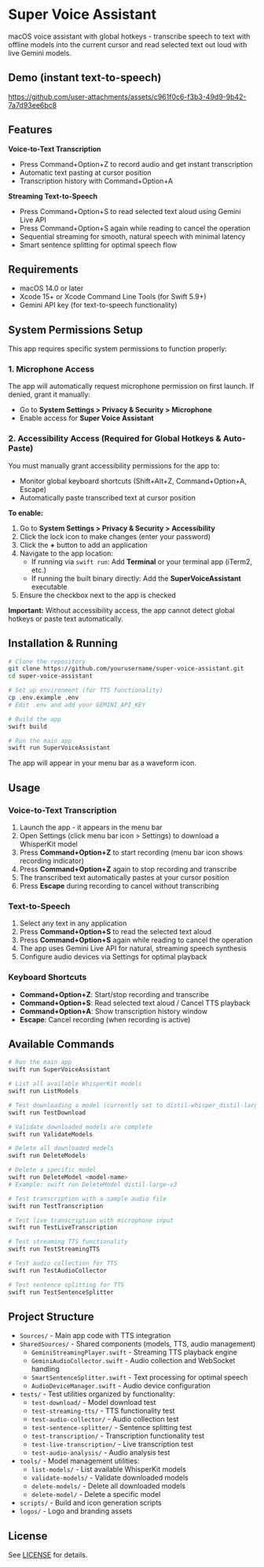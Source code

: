 # Super Voice Assistant

macOS voice assistant with global hotkeys - transcribe speech to text with offline models into the current cursor and read selected text out loud with live Gemini models.

## Demo (instant text-to-speech)

https://github.com/user-attachments/assets/c961f0c6-f3b3-49d9-9b42-7a7d93ee6bc8

## Features

**Voice-to-Text Transcription**
- Press Command+Option+Z to record audio and get instant transcription
- Automatic text pasting at cursor position
- Transcription history with Command+Option+A

**Streaming Text-to-Speech**
- Press Command+Option+S to read selected text aloud using Gemini Live API
- Press Command+Option+S again while reading to cancel the operation
- Sequential streaming for smooth, natural speech with minimal latency
- Smart sentence splitting for optimal speech flow

## Requirements

- macOS 14.0 or later
- Xcode 15+ or Xcode Command Line Tools (for Swift 5.9+)
- Gemini API key (for text-to-speech functionality)

## System Permissions Setup

This app requires specific system permissions to function properly:

### 1. Microphone Access
The app will automatically request microphone permission on first launch. If denied, grant it manually:
- Go to **System Settings > Privacy & Security > Microphone**
- Enable access for **Super Voice Assistant**

### 2. Accessibility Access (Required for Global Hotkeys & Auto-Paste)
You must manually grant accessibility permissions for the app to:
- Monitor global keyboard shortcuts (Shift+Alt+Z, Command+Option+A, Escape)
- Automatically paste transcribed text at cursor position

**To enable:**
1. Go to **System Settings > Privacy & Security > Accessibility**
2. Click the lock icon to make changes (enter your password)
3. Click the **+** button to add an application
4. Navigate to the app location:
   - If running via `swift run`: Add **Terminal** or your terminal app (iTerm2, etc.)
   - If running the built binary directly: Add the **SuperVoiceAssistant** executable
5. Ensure the checkbox next to the app is checked

**Important:** Without accessibility access, the app cannot detect global hotkeys or paste text automatically.

## Installation & Running

```bash
# Clone the repository
git clone https://github.com/yourusername/super-voice-assistant.git
cd super-voice-assistant

# Set up environment (for TTS functionality)
cp .env.example .env
# Edit .env and add your GEMINI_API_KEY

# Build the app
swift build

# Run the main app
swift run SuperVoiceAssistant
```

The app will appear in your menu bar as a waveform icon.

## Usage

### Voice-to-Text Transcription
1. Launch the app - it appears in the menu bar
2. Open Settings (click menu bar icon > Settings) to download a WhisperKit model
3. Press **Command+Option+Z** to start recording (menu bar icon shows recording indicator)
4. Press **Command+Option+Z** again to stop recording and transcribe
5. The transcribed text automatically pastes at your cursor position
6. Press **Escape** during recording to cancel without transcribing

### Text-to-Speech
1. Select any text in any application
2. Press **Command+Option+S** to read the selected text aloud
3. Press **Command+Option+S** again while reading to cancel the operation
4. The app uses Gemini Live API for natural, streaming speech synthesis
5. Configure audio devices via Settings for optimal playback

### Keyboard Shortcuts

- **Command+Option+Z**: Start/stop recording and transcribe
- **Command+Option+S**: Read selected text aloud / Cancel TTS playback
- **Command+Option+A**: Show transcription history window
- **Escape**: Cancel recording (when recording is active)

## Available Commands

```bash
# Run the main app
swift run SuperVoiceAssistant

# List all available WhisperKit models
swift run ListModels

# Test downloading a model (currently set to distil-whisper_distil-large-v3)
swift run TestDownload

# Validate downloaded models are complete
swift run ValidateModels

# Delete all downloaded models
swift run DeleteModels

# Delete a specific model
swift run DeleteModel <model-name>
# Example: swift run DeleteModel distil-large-v3

# Test transcription with a sample audio file
swift run TestTranscription

# Test live transcription with microphone input
swift run TestLiveTranscription

# Test streaming TTS functionality
swift run TestStreamingTTS

# Test audio collection for TTS
swift run TestAudioCollector

# Test sentence splitting for TTS
swift run TestSentenceSplitter
```

## Project Structure

- `Sources/` - Main app code with TTS integration
- `SharedSources/` - Shared components (models, TTS, audio management)
  - `GeminiStreamingPlayer.swift` - Streaming TTS playback engine
  - `GeminiAudioCollector.swift` - Audio collection and WebSocket handling
  - `SmartSentenceSplitter.swift` - Text processing for optimal speech
  - `AudioDeviceManager.swift` - Audio device configuration
- `tests/` - Test utilities organized by functionality:
  - `test-download/` - Model download test
  - `test-streaming-tts/` - TTS functionality test
  - `test-audio-collector/` - Audio collection test
  - `test-sentence-splitter/` - Sentence splitting test
  - `test-transcription/` - Transcription functionality test
  - `test-live-transcription/` - Live transcription test
  - `test-audio-analysis/` - Audio analysis test
- `tools/` - Model management utilities:
  - `list-models/` - List available WhisperKit models
  - `validate-models/` - Validate downloaded models  
  - `delete-models/` - Delete all downloaded models
  - `delete-model/` - Delete a specific model
- `scripts/` - Build and icon generation scripts
- `logos/` - Logo and branding assets

## License

See [LICENSE](LICENSE) for details.
